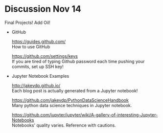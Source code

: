 
# Discussion Nov 14

Final Projects! Add Oil!  

- GitHub

  https://guides.github.com/ <br>
  How to use GitHub

  https://github.com/settings/keys <br>
  If you are tired of typing Github password each time pushing your commits, set up SSH key!

- Jupyter Notebook Examples

  http://jakevdp.github.io/ <br>
  Each blog post is actually generated from a Jupyter notebook!
  
  https://github.com/jakevdp/PythonDataScienceHandbook <br>
  Many python data science techniques in Jupyter notebook.

  https://github.com/jupyter/jupyter/wiki/A-gallery-of-interesting-Jupyter-Notebooks <br>
  Notebooks' quality varies. Reference with cautions.
